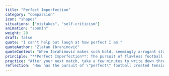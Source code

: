 ```yaml
---
title: "Perfect Imperfection"
category: "compassion"
icon: "shapes"
situations: ["mistakes", "self-criticism"]
animation: "zoomIn"
weight: 20
draft: false
quote: "I can't help but laugh at how perfect I am."
quoteAuthor: "Zlatan Ibrahimović"
quoteContext: "When Ibrahimović makes such bold, seemingly arrogant statements, he's actually demonstrating the principle of Perfect Imperfection with a twist of humor. Behind his confidence is an understanding that embracing his unique style - with all its strengths and limitations - is more powerful than trying to fit a conventional mold. His comfort with his entire self, including the imperfections, has been the foundation of his extraordinary career and longevity."
principle: "**Perfect Imperfection**: The pursuit of flawless football creates tension and prevents natural expression. Embrace your perfect imperfection—the unique combination of strengths and weaknesses that make you the player you are—and you'll find greater freedom and authenticity in your play."
practice: "After your next match, take a few minutes to write down three \"imperfections\" in your game that are actually connected to your strengths. For example, \"Sometimes I lose possession trying creative passes\" might be connected to your strength as a visionary playmaker. Practice viewing these not as flaws to eliminate, but as natural aspects of your authentic playing style."
reflection: "How has the pursuit of \"perfect\" football created tension or limitation in your game? What might change if you embraced your perfect imperfection instead?"
---
```

